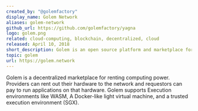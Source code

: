 ```yaml
---
created_by: "@golemfactory"
display_name: Golem Network
aliases: golem-network
github_url: https://github.com/golemfactory/yagna
logo: golem.png
related: cloud-computing, blockchain, decentralized, cloud
released: April 10, 2018
short_description: Golem is an open source platform and marketplace for distributed computations.
topic: golem
url: https://golem.network
---
```

Golem is a decentralized marketplace for renting computing power. Providers can rent out their hardware to the network and requestors can pay to run applications on that hardware. Golem supports Execution environments like WASM, A Docker-like light virtual machine, and a trusted execution environment (SGX).